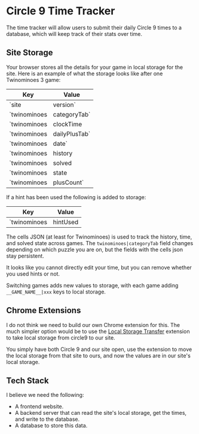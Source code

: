 # Circle 9 Time Tracker

The time tracker will allow users to submit their daily Circle 9 times to a database, which will keep track of their stats over time.

## Site Storage

Your browser stores all the details for your game in local storage for the site. Here is an example of what the storage looks like after one Twinominoes 3 game:

| Key | Value |
| --- | ----- |
| `site|version` | `5` |
| `twinominoes|categoryTab` | `3` |
| `twinominoes|clockTime|{"numRows":12,"numColumns":6,"cells":"...xx..xxx.......*.......xx.....x.....xx.........xx....................."}` | `16200` |
| `twinominoes|dailyPlusTab` | `Daily` |
| `twinominoes|date` | `6 2 2025` |
| `twinominoes|history|{"numRows":12,"numColumns":6,"cells":"...xx..xxx.......*.......xx.....x.....xx.........xx....................."}` | `{"commands":[["R2C5","_","o"],["R3C5","_","o"],["R3C6","_","o"],["R4C6","_","o"],["R5C6","_","o"],["R8C4","_","o"],["R8C5","_","o"],["R7C5","_","o"],["R6C5","_","o"],["R6C6","_","o"],["R5C6","o","_"],["R5C6","_","o"],["R6C6","o","_"],["R6C5","o","_"],["R7C5","o","_"],["R8C5","o","_"],["R8C4","o","_"],["R6C4","_","o"],["R6C5","_","o"],["R7C5","_","o"],["R8C5","_","o"],["R8C6","_","o"],["R9C4","_","o"],["R10C4","_","o"]],"undoCount":0}` |
| `twinominoes|solved|{"numRows":12,"numColumns":6,"cells":"...xx..xxx.......*.......xx.....x.....xx.........xx....................."}` | `true` |
| `twinominoes|state|{"numRows":12,"numColumns":6,"cells":"...xx..xxx.......*.......xx.....x.....xx.........xx....................."}` | `{"cells":{"R1C1":"_","R1C2":"_","R1C3":"_","R1C4":"x","R1C5":"x","R1C6":"_","R2C1":"_","R2C2":"x","R2C3":"x","R2C4":"x","R2C5":"o","R2C6":"_","R3C1":"_","R3C2":"_","R3C3":"_","R3C4":"_","R3C5":"o","R3C6":"o","R4C1":"_","R4C2":"_","R4C3":"_","R4C4":"_","R4C5":"_","R4C6":"o","R5C1":"_","R5C2":"x","R5C3":"x","R5C4":"_","R5C5":"_","R5C6":"o","R6C1":"_","R6C2":"_","R6C3":"x","R6C4":"o","R6C5":"o","R6C6":"_","R7C1":"_","R7C2":"_","R7C3":"x","R7C4":"x","R7C5":"o","R7C6":"_","R8C1":"_","R8C2":"_","R8C3":"_","R8C4":"_","R8C5":"o","R8C6":"o","R9C1":"_","R9C2":"x","R9C3":"x","R9C4":"o","R9C5":"_","R9C6":"_","R10C1":"_","R10C2":"_","R10C3":"_","R10C4":"o","R10C5":"_","R10C6":"_","R11C1":"_","R11C2":"_","R11C3":"_","R11C4":"_","R11C5":"_","R11C6":"_","R12C1":"_","R12C2":"_","R12C3":"_","R12C4":"_","R12C5":"_","R12C6":"_"},"hintStarCells":{}}` |
| `twinominoes|plusCount` | `0` |

If a hint has been used the following is added to storage:

| Key | Value |
| --- | ----- |
| `twinominoes|hintUsed|{"numRows":12,"numColumns":6,"cells":".......xxx...x.....x..x.....x..x..xx.x*....x...................xx....xx."}` | `true` |

The cells JSON (at least for Twinominoes) is used to track the history, time, and solved state across games. The `twinominoes|categoryTab` field changes depending on which puzzle you are on, but the fields with the cells json stay persistent.

It looks like you cannot directly edit your time, but you can remove whether you used hints or not.

Switching games adds new values to storage, with each game adding `__GAME_NAME__|xxx` keys to local storage.

## Chrome Extensions

I do not think we need to build our own Chrome extension for this. The much simpler option would be to use the [Local Storage Transfer](https://chromewebstore.google.com/detail/local-storage-transfer/mdffmjljeplghdlkmnimliaogmohnfla) extension to take local storage from circle9 to our site.

You simply have both Circle 9 and our site open, use the extension to move the local storage from that site to ours, and now the values are in our site's local storage.

## Tech Stack

I believe we need the following:

- A frontend website.
- A backend server that can read the site's local storage, get the times, and write to the database.
- A database to store this data.
